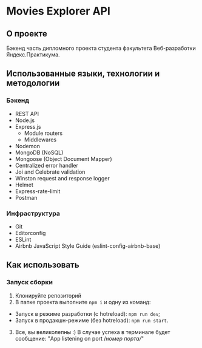# Movies Explorer API

## О проекте

Бэкенд часть дипломного проекта студента факультета Веб-разработки Яндекс.Практикума.

## Использованные языки, технологии и методологии
### Бэкенд
- REST API
- Node.js
- Express.js
  - Module routers
  - Middlewares
- Nodemon
- MongoDB (NoSQL)
- Mongoose (Object Document Mapper)
- Centralized error handler
- Joi and Celebrate validation
- Winston request and response logger
- Helmet
- Express-rate-limit
- Postman

### Инфраструктура
- Git
- Editorconfig
- ESLint
- Airbnb JavaScript Style Guide (eslint-config-airbnb-base)


## Как использовать
### Запуск сборки
1. Клонируйте репозиторий
2. В папке проекта выполните `npm i` и одну из команд:
  - Запуск в режиме разработки (с hotreload): `npm run dev`;
  - Запуск в продакшн-режиме (без hotreload): `npm run start`.
3. Все, вы великолепны :) В случае успеха в терминале будет сообщение: "App listening on port /*номер порта/*"

